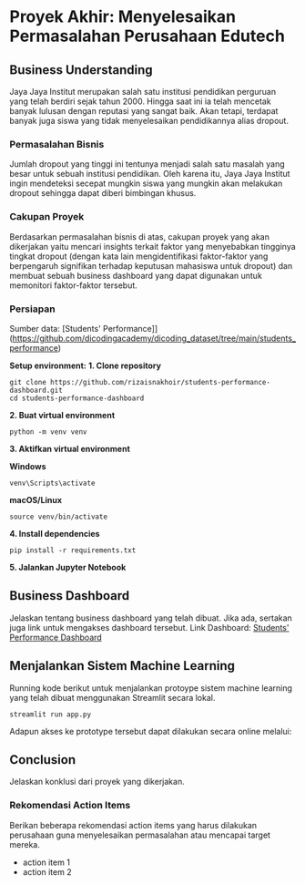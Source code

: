 # **Proyek Akhir: Menyelesaikan Permasalahan Perusahaan Edutech**

## **Business Understanding**
Jaya Jaya Institut merupakan salah satu institusi pendidikan perguruan yang telah berdiri sejak tahun 2000. Hingga saat ini ia telah mencetak banyak lulusan dengan reputasi yang sangat baik. Akan tetapi, terdapat banyak juga siswa yang tidak menyelesaikan pendidikannya alias dropout.

### **Permasalahan Bisnis**
Jumlah dropout yang tinggi ini tentunya menjadi salah satu masalah yang besar untuk sebuah institusi pendidikan. Oleh karena itu, Jaya Jaya Institut ingin mendeteksi secepat mungkin siswa yang mungkin akan melakukan dropout sehingga dapat diberi bimbingan khusus.

### **Cakupan Proyek**
Berdasarkan permasalahan bisnis di atas, cakupan proyek yang akan dikerjakan yaitu mencari insights terkait faktor yang menyebabkan tingginya tingkat dropout (dengan kata lain mengidentifikasi faktor-faktor yang berpengaruh signifikan terhadap keputusan mahasiswa untuk dropout) dan membuat sebuah business dashboard yang dapat digunakan untuk memonitori faktor-faktor tersebut. 

### **Persiapan**

Sumber data: [Students' Performance]](https://github.com/dicodingacademy/dicoding_dataset/tree/main/students_performance)

**Setup environment:**
**1. Clone repository**
```
git clone https://github.com/rizaisnakhoir/students-performance-dashboard.git
cd students-performance-dashboard
```

**2. Buat virtual environment**
```
python -m venv venv
```

**3. Aktifkan virtual environment**

**Windows**
```
venv\Scripts\activate
```
**macOS/Linux**
```
source venv/bin/activate
```

**4. Install dependencies**
```
pip install -r requirements.txt
```

**5. Jalankan Jupyter Notebook**

## Business Dashboard
Jelaskan tentang business dashboard yang telah dibuat. Jika ada, sertakan juga link untuk mengakses dashboard tersebut.
Link Dashboard: [Students' Performance Dashboard](https://lookerstudio.google.com/reporting/4ecb0ad1-7c86-4204-a1cd-22d3c677f766)

## Menjalankan Sistem Machine Learning
Running kode berikut untuk menjalankan protoype sistem machine learning yang telah dibuat menggunakan Streamlit secara lokal. 
```
streamlit run app.py
```
Adapun akses ke prototype tersebut dapat dilakukan secara online melalui: 

## Conclusion
Jelaskan konklusi dari proyek yang dikerjakan.

### Rekomendasi Action Items
Berikan beberapa rekomendasi action items yang harus dilakukan perusahaan guna menyelesaikan permasalahan atau mencapai target mereka.
- action item 1
- action item 2